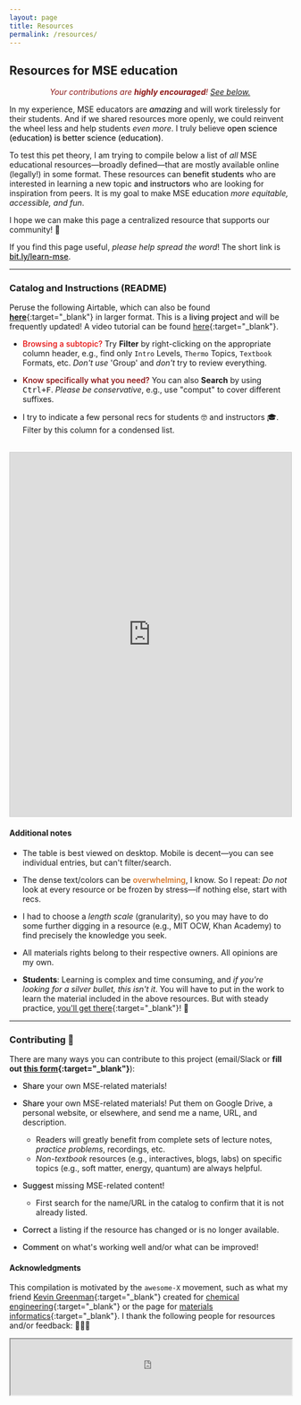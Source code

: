 ```yaml
---
layout: page
title: Resources
permalink: /resources/
---
```


## Resources for MSE education

<span style="color:#8C1515;text-align:center;display:flex;justify-content:center"> <em>Your contributions are **highly encouraged**! [See below.](#contributing-)</em> </span>


In my experience, MSE educators are <span style="font-weight:500">_amazing_</span> and will work tirelessly for their students.
And if we shared resources more openly, we could reinvent the wheel less and help students _even more_.
I truly believe <span style="font-weight:500">open science (education) is better science (education)</span>.

To test this pet theory, I am trying to compile below a list of _all_ MSE educational resources—broadly defined—that are mostly available online (legally!) in some format.
These resources can <span style="font-weight:500">benefit students</span> who are interested in learning a new topic <span style="font-weight:500">and instructors</span> who are looking for inspiration from peers.
It is my goal to make MSE education _more equitable, accessible, and fun_.

I hope we can make this page a centralized resource that supports our community! 💙

If you find this page useful, _please help spread the word_! 
The short link is <span style="font-weight:500">[bit.ly/learn-mse](https://bit.ly/learn-mse	)</span>.

-------------------------

### Catalog and Instructions (README)

Peruse the following Airtable, which can also be found [**here**](https://airtable.com/appGOSeBV95X7tQGX/shrZBmjJuSp005JBT){:target="_blank"} in larger format.
This is a <span style="font-weight:500">living project</span> and will be frequently updated!
A video tutorial can be found [here](https://youtu.be/irgGLJOcoT8){:target="_blank"}.

- <span style="font-weight:500;color:#E50808">Browsing a subtopic?</span>
Try **Filter** by right-clicking on the appropriate column header, e.g., find only `Intro` Levels, `Thermo` Topics, `Textbook` Formats, etc. 
_Don't use_ 'Group' and _don't_ try to review everything.

- <span style="font-weight:500;color:#820000">Know specifically what you need?</span>
You can also **Search** by using <kbd>Ctrl+F</kbd>.
_Please be conservative_, e.g., use "comput" to cover different suffixes.

- I try to indicate a few personal recs for students 🤓 and instructors 🎓.
Filter by this column for a condensed list.


<br> 
<iframe class="airtable-embed" src="https://airtable.com/embed/appGOSeBV95X7tQGX/shrZBmjJuSp005JBT?viewControls=on" frameborder="0" onmousewheel="" width="100%" height="650" style="background: transparent; border: 1px solid #ccc;"></iframe>
<br> 


#### Additional notes

- The table is best viewed on desktop. 
Mobile is decent—you can see individual entries, but can't filter/search.

- The dense text/colors can be <span style="font-weight:500;color:#D1660F">overwhelming</span>, I know.
So I repeat: _Do not_ look at every resource or be frozen by stress—if nothing else, start with recs.

- I had to choose a _length scale_ (granularity), so you may have to do some further digging in a resource (e.g., MIT OCW, Khan Academy) to find precisely the knowledge you seek.

- All materials rights belong to their respective owners.
All opinions are my own.

- **Students**: Learning is complex and time consuming, and _if you're looking for a silver bullet, this isn't it_.
You will have to put in the work to learn the material included in the above resources.
But with steady practice, [you'll get there](https://www.goodreads.com/quotes/252665-practice-is-funny-that-way-for-days-and-days-you){:target="_blank"}! 🙂

-------------------------


### Contributing 💚

There are many ways you can contribute to this project (email/Slack or **fill out [this form](https://forms.gle/aiPLKDJpSG27XdPG9){:target="_blank"}**):
- <span style="font-weight:500">Share</span> your own MSE-related materials!

- <span style="font-weight:500">Share</span> your own MSE-related materials! 
Put them on Google Drive, a personal website, or elsewhere, and send me a name, URL, and description.
	- Readers will greatly benefit from complete sets of lecture notes, _practice problems_, recordings, etc.
	- _Non-textbook_ resources (e.g., interactives, blogs, labs) on specific topics (e.g., soft matter, energy, quantum) are always helpful.    

- <span style="font-weight:500">Suggest</span> missing MSE-related content! 
	- First search for the name/URL in the catalog to confirm that it is not already listed.    

- <span style="font-weight:500">Correct</span> a listing if the resource has changed or is no longer available. 
- <span style="font-weight:500">Comment</span> on what's working well and/or what can be improved!


#### Acknowledgments

This compilation is motivated by the `awesome-X` movement, such as what my friend [Kevin Greenman](https://catholic.tech/academics/faculty/kevin-greenman){:target="_blank"} created for [chemical engineering](https://github.com/kevingreenman/awesome-chemical-engineering-education){:target="_blank"} or the page for [materials informatics](https://github.com/tilde-lab/awesome-materials-informatics){:target="_blank"}.
I thank the following people for resources and/or feedback: 🙇🏼‍♂️

<iframe src="https://docs.google.com/spreadsheets/d/e/2PACX-1vQGiSKQn3YPAzr8FdcptQyVFX3oQ_61XcrGbuGeI8UML3PM0Cp_xkMKbV58XuduGgHTehLm6Muzq9R5/pubhtml?widget=false&amp;chrome=false" width="100%" height="100" frameBorder="1"></iframe>

